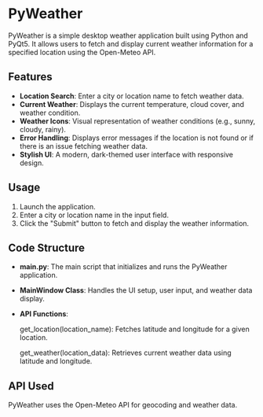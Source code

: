 # PyWeather

PyWeather is a simple desktop weather application built using Python and PyQt5. It allows users to fetch and display current weather information for a specified location using the Open-Meteo API.

## Features

- **Location Search**: Enter a city or location name to fetch weather data.
- **Current Weather**: Displays the current temperature, cloud cover, and weather condition.
- **Weather Icons**: Visual representation of weather conditions (e.g., sunny, cloudy, rainy).
- **Error Handling**: Displays error messages if the location is not found or if there is an issue fetching weather data.
- **Stylish UI**: A modern, dark-themed user interface with responsive design.

## Usage

1. Launch the application.
2. Enter a city or location name in the input field.
3. Click the "Submit" button to fetch and display the weather information.

## Code Structure

- **main.py**: The main script that initializes and runs the PyWeather application.
- **MainWindow Class**: Handles the UI setup, user input, and weather data display.
- **API Functions**:

    get_location(location_name): Fetches latitude and longitude for a given location.

    get_weather(location_data): Retrieves current weather data using latitude and longitude.

## API Used
PyWeather uses the Open-Meteo API for geocoding and weather data.
